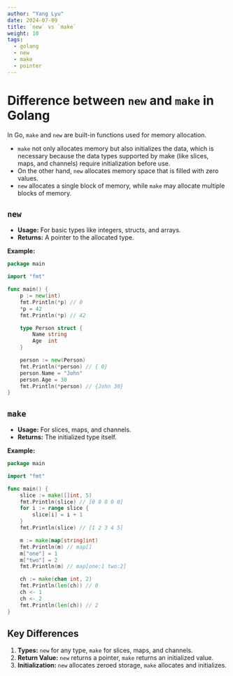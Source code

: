 ```yaml
---
author: "Yang Lyu"
date: 2024-07-09
title: `new` vs `make`
weight: 10
tags:
  - golang
  - new
  - make
  - pointer
---
```

# Difference between `new` and `make` in Golang

In Go, `make` and `new` are built-in functions used for memory allocation. 
- `make` not only allocates memory but also initializes the data, which is necessary because the data types supported by make (like slices, maps, and channels) require initialization before use. 
- On the other hand, `new` allocates memory space that is filled with zero values. 
- `new` allocates a single block of memory, while `make` may allocate multiple blocks of memory.

## `new`
- **Usage:** For basic types like integers, structs, and arrays.
- **Returns:** A pointer to the allocated type.

**Example:**
```go
package main

import "fmt"

func main() {
    p := new(int)
    fmt.Println(*p) // 0
    *p = 42
    fmt.Println(*p) // 42

    type Person struct {
        Name string
        Age  int
    }

    person := new(Person)
    fmt.Println(*person) // { 0}
    person.Name = "John"
    person.Age = 30
    fmt.Println(*person) // {John 30}
}
```

## `make`
- **Usage:** For slices, maps, and channels.
- **Returns:** The initialized type itself.

**Example:**
```go
package main

import "fmt"

func main() {
    slice := make([]int, 5)
    fmt.Println(slice) // [0 0 0 0 0]
    for i := range slice {
        slice[i] = i + 1
    }
    fmt.Println(slice) // [1 2 3 4 5]

    m := make(map[string]int)
    fmt.Println(m) // map[]
    m["one"] = 1
    m["two"] = 2
    fmt.Println(m) // map[one:1 two:2]

    ch := make(chan int, 2)
    fmt.Println(len(ch)) // 0
    ch <- 1
    ch <- 2
    fmt.Println(len(ch)) // 2
}
```

## Key Differences
1. **Types:** `new` for any type, `make` for slices, maps, and channels.
2. **Return Value:** `new` returns a pointer, `make` returns an initialized value.
3. **Initialization:** `new` allocates zeroed storage, `make` allocates and initializes.

